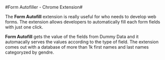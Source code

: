 #Form Autofiller - Chrome Extension#

The **Form Autofill** extension is really useful for who needs to develop web forms. The extension allows developers to automatically fill each form fields with just one click.

**Form Autofill** gets the value of the fields from Dummy Data and it automacally serves the values according to the type of field. The extension comes out with a database of more than 1k first names and last names categoryzed by gendre. 

